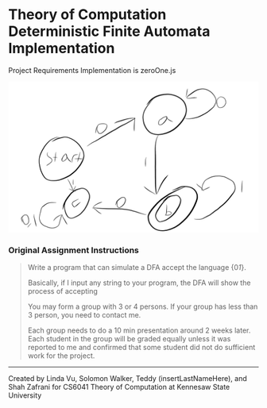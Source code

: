 # Theory of Computation Deterministic Finite Automata Implementation

Project Requirements Implementation is zeroOne.js


![zeroesThenOnes](https://raw.githubusercontent.com/ShahZafrani/js-dfa/master/images/zeroesThenOnesDFA.png?raw=true)

### Original Assignment Instructions

> Write a program that can simulate a DFA accept the language {0*1*}.
>
>Basically, if I input any string to your program, the DFA will show the process of accepting 
>
>You may form a group with 3 or 4 persons. If your group has less than 3 person, you need to contact me.
>
>Each group needs to do a 10 min presentation around 2 weeks later. Each student in the group will be graded equally unless it was reported to me and confirmed that some student did not do sufficient work for the project.

---
Created by Linda Vu, Solomon Walker, Teddy (insertLastNameHere), and Shah Zafrani for CS6041 Theory of Computation at Kennesaw State University
